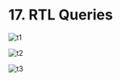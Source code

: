 # 17. RTL Queries

![t1](https://github.com/kiranbansode/learn-react-testing/assets/50626798/1c9bec57-4ffb-4cb3-b542-499711c5486f)

![t2](https://github.com/kiranbansode/learn-react-testing/assets/50626798/932bb049-3675-4f56-84ff-44842ce8333c)

![t3](https://github.com/kiranbansode/learn-react-testing/assets/50626798/b1bcd1a4-ffc0-449b-a083-066adf75014f)
